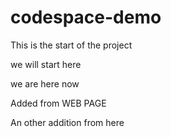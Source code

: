 # codespace-demo

This is the start of the project

we will start here

we are here now

Added from WEB PAGE

An other addition from here